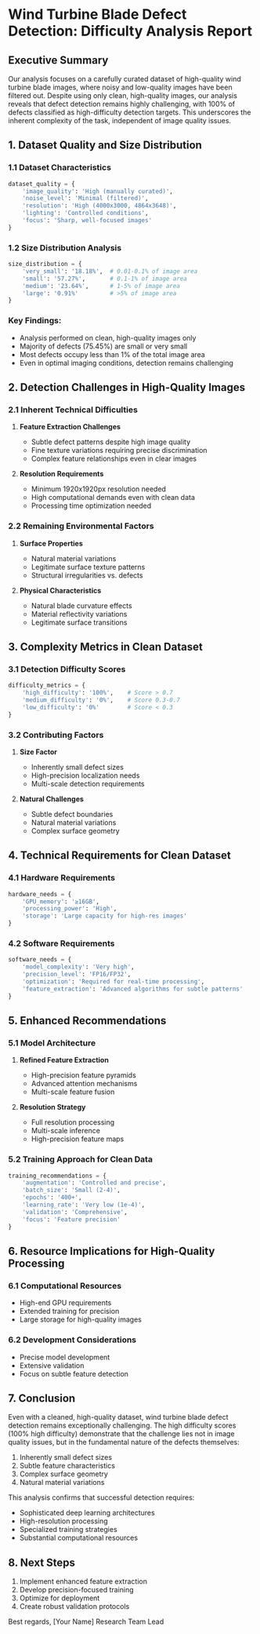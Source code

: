 # Wind Turbine Blade Defect Detection: Difficulty Analysis Report

## Executive Summary
Our analysis focuses on a carefully curated dataset of high-quality wind turbine blade images, where noisy and low-quality images have been filtered out. Despite using only clean, high-quality images, our analysis reveals that defect detection remains highly challenging, with 100% of defects classified as high-difficulty detection targets. This underscores the inherent complexity of the task, independent of image quality issues.

## 1. Dataset Quality and Size Distribution

### 1.1 Dataset Characteristics
```python
dataset_quality = {
    'image_quality': 'High (manually curated)',
    'noise_level': 'Minimal (filtered)',
    'resolution': 'High (4000x3000, 4864x3648)',
    'lighting': 'Controlled conditions',
    'focus': 'Sharp, well-focused images'
}
```

### 1.2 Size Distribution Analysis
```python
size_distribution = {
    'very_small': '18.18%',  # 0.01-0.1% of image area
    'small': '57.27%',       # 0.1-1% of image area
    'medium': '23.64%',      # 1-5% of image area
    'large': '0.91%'         # >5% of image area
}
```

### Key Findings:
- Analysis performed on clean, high-quality images only
- Majority of defects (75.45%) are small or very small
- Most defects occupy less than 1% of the total image area
- Even in optimal imaging conditions, detection remains challenging

## 2. Detection Challenges in High-Quality Images

### 2.1 Inherent Technical Difficulties
1. **Feature Extraction Challenges**
   - Subtle defect patterns despite high image quality
   - Fine texture variations requiring precise discrimination
   - Complex feature relationships even in clear images

2. **Resolution Requirements**
   - Minimum 1920x1920px resolution needed
   - High computational demands even with clean data
   - Processing time optimization needed

### 2.2 Remaining Environmental Factors
1. **Surface Properties**
   - Natural material variations
   - Legitimate surface texture patterns
   - Structural irregularities vs. defects

2. **Physical Characteristics**
   - Natural blade curvature effects
   - Material reflectivity variations
   - Legitimate surface transitions

## 3. Complexity Metrics in Clean Dataset

### 3.1 Detection Difficulty Scores
```python
difficulty_metrics = {
    'high_difficulty': '100%',    # Score > 0.7
    'medium_difficulty': '0%',    # Score 0.3-0.7
    'low_difficulty': '0%'        # Score < 0.3
}
```

### 3.2 Contributing Factors
1. **Size Factor**
   - Inherently small defect sizes
   - High-precision localization needs
   - Multi-scale detection requirements

2. **Natural Challenges**
   - Subtle defect boundaries
   - Natural material variations
   - Complex surface geometry

## 4. Technical Requirements for Clean Dataset

### 4.1 Hardware Requirements
```python
hardware_needs = {
    'GPU_memory': '≥16GB',
    'processing_power': 'High',
    'storage': 'Large capacity for high-res images'
}
```

### 4.2 Software Requirements
```python
software_needs = {
    'model_complexity': 'Very high',
    'precision_level': 'FP16/FP32',
    'optimization': 'Required for real-time processing',
    'feature_extraction': 'Advanced algorithms for subtle patterns'
}
```

## 5. Enhanced Recommendations

### 5.1 Model Architecture
1. **Refined Feature Extraction**
   - High-precision feature pyramids
   - Advanced attention mechanisms
   - Multi-scale feature fusion

2. **Resolution Strategy**
   - Full resolution processing
   - Multi-scale inference
   - High-precision feature maps

### 5.2 Training Approach for Clean Data
```python
training_recommendations = {
    'augmentation': 'Controlled and precise',
    'batch_size': 'Small (2-4)',
    'epochs': '400+',
    'learning_rate': 'Very low (1e-4)',
    'validation': 'Comprehensive',
    'focus': 'Feature precision'
}
```

## 6. Resource Implications for High-Quality Processing

### 6.1 Computational Resources
- High-end GPU requirements
- Extended training for precision
- Large storage for high-quality images

### 6.2 Development Considerations
- Precise model development
- Extensive validation
- Focus on subtle feature detection

## 7. Conclusion
Even with a cleaned, high-quality dataset, wind turbine blade defect detection remains exceptionally challenging. The high difficulty scores (100% high difficulty) demonstrate that the challenge lies not in image quality issues, but in the fundamental nature of the defects themselves:

1. Inherently small defect sizes
2. Subtle feature characteristics
3. Complex surface geometry
4. Natural material variations

This analysis confirms that successful detection requires:
- Sophisticated deep learning architectures
- High-resolution processing
- Specialized training strategies
- Substantial computational resources

## 8. Next Steps
1. Implement enhanced feature extraction
2. Develop precision-focused training
3. Optimize for deployment
4. Create robust validation protocols

Best regards,
[Your Name]
Research Team Lead 